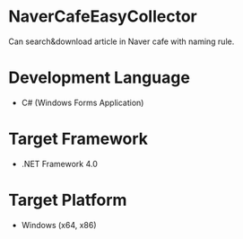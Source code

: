 # NaverCafeEasyCollector
Can search&amp;download article in Naver cafe with naming rule.

# Development Language
 - C# (Windows Forms Application)
 
# Target Framework
 - .NET Framework 4.0
 
# Target Platform
 - Windows (x64, x86)
